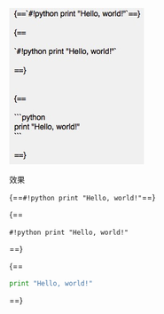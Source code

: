 ![](./../img/nest_block_hl_yellow.png)

效果

{==`#!python print "Hello, world!"`==}

{==

`#!python print "Hello, world!"`

==}


{==

```python
print "Hello, world!"
```

==}
